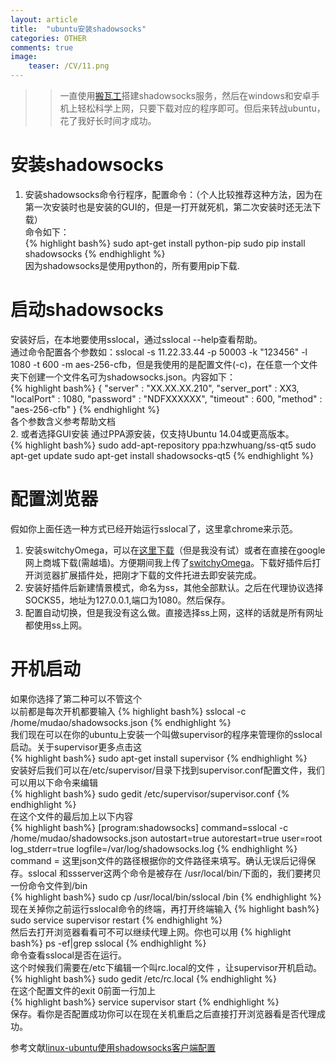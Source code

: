 ```yaml
---
layout: article
title:  "ubuntu安装shadowsocks"
categories: OTHER
comments: true
image:
    teaser: /CV/11.png
---
```


>> 一直使用[搬瓦工](https://bandwagonhost.com/)搭建shadowsocks服务，然后在windows和安卓手机上轻松科学上网，只要下载对应的程序即可。但后来转战ubuntu，花了我好长时间才成功。

# 安装shadowsocks
1. 安装shadowsocks命令行程序，配置命令：（个人比较推荐这种方法，因为在第一次安装时也是安装的GUI的，但是一打开就死机，第二次安装时还无法下载）  
命令如下：  
{% highlight bash%}
sudo apt-get install python-pip
sudo pip install shadowsocks
{% endhighlight %}  
因为shadowsocks是使用python的，所有要用pip下载.  
# 启动shadowsocks
安装好后，在本地要使用sslocal，通过sslocal --help查看帮助。  
通过命令配置各个参数如：sslocal -s 11.22.33.44 -p 50003 -k "123456" -l 1080 -t 600 -m aes-256-cfb，但是我使用的是配置文件(-c)，在任意一个文件夹下创建一个文件名可为shadowsocks.json。内容如下：  
{% highlight bash%}
{
"server" : "XX.XX.XX.210",
"server_port" : XX3,
"localPort" : 1080,
"password" : "NDFXXXXXX",
"timeout" : 600,
"method" : "aes-256-cfb"
}
{% endhighlight %}   
各个参数含义参考帮助文档  
2. 或者选择GUI安装
通过PPA源安装，仅支持Ubuntu 14.04或更高版本。   
{% highlight bash%}
sudo add-apt-repository ppa:hzwhuang/ss-qt5
sudo apt-get update
sudo apt-get install shadowsocks-qt5
{% endhighlight %}   
# 配置浏览器
假如你上面任选一种方式已经开始运行sslocal了，这里拿chrome来示范。  
1. 安装switchyOmega，可以在[这里下载](https://github.com/FelisCatus/SwitchyOmega)（但是我没有试）或者在直接在google网上商城下载(需越墙)。方便期间我上传了[switchyOmega](download/Other/SwitchyOmega.crx)。下载好插件后打开浏览器扩展插件处，把刚才下载的文件托进去即安装完成。
2. 安装好插件后新建情景模式，命名为ss，其他全部默认。之后在代理协议选择SOCKS5，地址为127.0.0.1,端口为1080。然后保存。
3. 配置自动切换，但是我没有这么做。直接选择ss上网，这样的话就是所有网址都使用ss上网。
# 开机启动  
如果你选择了第二种可以不管这个  
以前都是每次开机都要输入
{% highlight bash%}
sslocal  -c /home/mudao/shadowsocks.json
{% endhighlight %}   
我们现在可以在你的ubuntu上安装一个叫做supervisor的程序来管理你的sslocal启动。关于supervisor更多点击这  
{% highlight bash%}
sudo apt-get install supervisor
{% endhighlight %}   
安装好后我们可以在/etc/supervisor/目录下找到supervisor.conf配置文件，我们可以用以下命令来编辑  
{% highlight bash%}
sudo gedit /etc/supervisor/supervisor.conf
{% endhighlight %}   
在这个文件的最后加上以下内容  
{% highlight bash%}
[program:shadowsocks]
command=sslocal -c /home/mudao/shadowsocks.json
autostart=true
autorestart=true
user=root
log_stderr=true
logfile=/var/log/shadowsocks.log
{% endhighlight %}   
command = 这里json文件的路径根据你的文件路径来填写。确认无误后记得保存。sslocal 和ssserver这两个命令是被存在 /usr/local/bin/下面的，我们要拷贝一份命令文件到/bin  
{% highlight bash%}
sudo cp /usr/local/bin/sslocal /bin
{% endhighlight %}   
现在关掉你之前运行sslocal命令的终端，再打开终端输入
{% highlight bash%}
sudo service supervisor restart
{% endhighlight %}   
 然后去打开浏览器看看可不可以继续代理上网。你也可以用
{% highlight bash%}
ps -ef|grep sslocal
{% endhighlight %}   
命令查看sslocal是否在运行。  
这个时候我们需要在/etc下编辑一个叫rc.local的文件 ，让supervisor开机启动。  
{% highlight bash%}
sudo gedit /etc/rc.local 
{% endhighlight %}   
在这个配置文件的exit 0前面一行加上   
{% highlight bash%}
service supervisor start
{% endhighlight %}   
 保存。看你是否配置成功你可以在现在关机重启之后直接打开浏览器看是否代理成功。


参考文献[linux-ubuntu使用shadowsocks客户端配置](https://aitanlu.com/ubuntu-shadowsocks-ke-hu-duan-pei-zhi.html)

